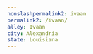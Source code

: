 ```yaml
---
﻿nonslashpermalink2: ivaan
permalink2: /ivaan/
alley: Ivaan
city: Alexandria
state: Louisiana
---
```

